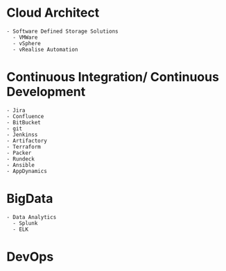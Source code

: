 # Cloud Architect
    - Software Defined Storage Solutions
      - VMWare
      - vSphere
      - vRealise Automation
      
# Continuous Integration/ Continuous Development

    - Jira
    - Confluence
    - BitBucket
    - git
    - Jenkinss
    - Artifactory
    - Terraform
    - Packer
    - Rundeck
    - Ansible
    - AppDynamics
    
# BigData

    - Data Analytics
      - Splunk
      - ELK
      
# DevOps

